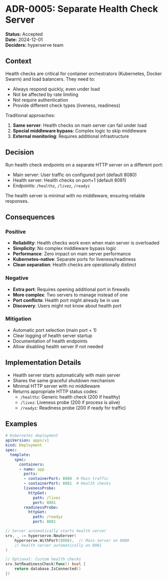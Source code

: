 # ADR-0005: Separate Health Check Server

**Status:** Accepted  
**Date:** 2024-12-01  
**Deciders:** hyperserve team  

## Context

Health checks are critical for container orchestrators (Kubernetes, Docker Swarm) and load balancers. They need to:
- Always respond quickly, even under load
- Not be affected by rate limiting
- Not require authentication
- Provide different check types (liveness, readiness)

Traditional approaches:
1. **Same server**: Health checks on main server can fail under load
2. **Special middleware bypass**: Complex logic to skip middleware
3. **External monitoring**: Requires additional infrastructure

## Decision

Run health check endpoints on a separate HTTP server on a different port:
- Main server: User traffic on configured port (default 8080)
- Health server: Health checks on port+1 (default 8081)
- Endpoints: `/healthz`, `/livez`, `/readyz`

The health server is minimal with no middleware, ensuring reliable responses.

## Consequences

### Positive
- **Reliability**: Health checks work even when main server is overloaded
- **Simplicity**: No complex middleware bypass logic
- **Performance**: Zero impact on main server performance
- **Kubernetes-native**: Separate ports for liveness/readiness
- **Clean separation**: Health checks are operationally distinct

### Negative
- **Extra port**: Requires opening additional port in firewalls
- **More complex**: Two servers to manage instead of one
- **Port conflicts**: Health port might already be in use
- **Discovery**: Users might not know about health port

### Mitigation
- Automatic port selection (main port + 1)
- Clear logging of health server startup
- Documentation of health endpoints
- Allow disabling health server if not needed

## Implementation Details

- Health server starts automatically with main server
- Shares the same graceful shutdown mechanism
- Minimal HTTP server with no middleware
- Returns appropriate HTTP status codes:
  - `/healthz`: Generic health check (200 if healthy)
  - `/livez`: Liveness probe (200 if process is alive)
  - `/readyz`: Readiness probe (200 if ready for traffic)

## Examples

```yaml
# Kubernetes deployment
apiVersion: apps/v1
kind: Deployment
spec:
  template:
    spec:
      containers:
      - name: app
        ports:
        - containerPort: 8080  # Main traffic
        - containerPort: 8081  # Health checks
        livenessProbe:
          httpGet:
            path: /livez
            port: 8081
        readinessProbe:
          httpGet:
            path: /readyz
            port: 8081
```

```go
// Server automatically starts health server
srv, _ := hyperserve.NewServer(
    hyperserve.WithPort(8080),  // Main server on 8080
    // Health server automatically on 8081
)

// Optional: Custom health checks
srv.SetReadinessCheck(func() bool {
    return database.IsConnected()
})
```